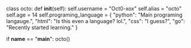 
class octo:
    def __init__(self):
        self.username = "Oct0-xox"
        self.alias = "octo"
        self.age = 14
        self.programing_language = {
            "python": "Main programing langauge.",
            "html": "Is this even a language? lol.",
            "css": "I guess?",
            "go": "Recently started learning."
        }

if __name__ == "__main__":
    octo()

  
